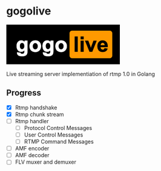 # gogolive
![](./logo.png)

Live streaming server implementiation of rtmp 1.0 in Golang

## Progress
- [x] Rtmp handshake
- [x] Rtmp chunk stream
- [ ] Rtmp handler
  - [ ] Protocol Control Messages
  - [ ] User Control Messages
  - [ ] RTMP Command Messages
- [ ] AMF encoder
- [ ] AMF decoder
- [ ] FLV muxer and demuxer